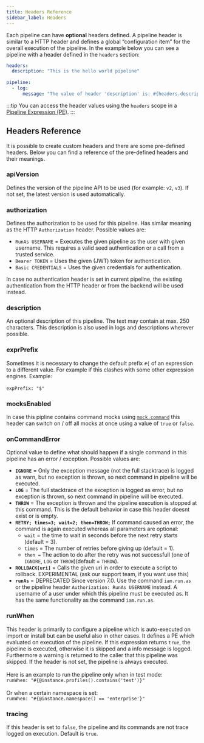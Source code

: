 ```yaml
---
title: Headers Reference
sidebar_label: Headers
---
```


Each pipeline can have **optional** headers defined. A pipeline header is similar to a HTTP header and defines a global “configuration item” for the overall execution of the pipeline. In the example below you can see a pipeline with a header defined in the `headers` section:

```yaml
headers:
  description: "This is the hello world pipeline"
  
pipeline:
  - log:
      message: "The value of header 'description' is: #{headers.description}"
```

:::tip
You can access the header values using the ``headers`` scope in a [Pipeline Expression (PE)](../guides/pel.md).
:::

## Headers Reference

It is possible to create custom headers and there are some pre-defined headers. Below you can find a reference of the pre-defined headers and their meanings.
### apiVersion

Defines the version of the pipeline API to be used (for example: `v2`, `v3`). If not set, the latest version is used automatically.                                                                                            
### authorization
Defines the authorization to be used for this pipeline. Has similar meaning as the HTTP `Authorization` header. Possible values are:

*   `RunAs USERNAME` = Executes the given pipeline as the user with given username. This requires a valid seed authentication or a call from a trusted service.
*   `Bearer TOKEN` = Uses the given (JWT) token for authentication.
*   `Basic CREDENTIALS` = Uses the given credentials for authentication.

In case no authentication header is set in current pipeline, the existing authentication from the HTTP header or from the backend will be used instead.                                                                                                  
### description
An optional description of this pipeline. The text may contain at max. 250 characters. This description is also used in logs and descriptions wherever possible.                                                                                                 
### exprPrefix
Sometimes it is necessary to change the default prefix `#{` of an expression to a different value. For example if this clashes with some other expression engines. Example:<br/><br/>`expPrefix: "$"` 
### mocksEnabled
In case this pipline contains command mocks using [``mock.command``](../api/commands#mockcommand) this header can switch on / off all mocks at once using a value of ``true`` or ``false``.                                                                                                     
### onCommandError
Optional value to define what should happen if a single command in this pipeline has an error / exception. Possible values are:
  * **`IGNORE`** = Only the exception message (not the full stacktrace) is logged as warn, but no exception is thrown, so next command in pipeline will be executed.
  * **`LOG`** = The full stacktrace of the exception is logged as error, but no exception is thrown, so next command in pipeline will be executed.
  * **`THROW`** = The exception is thrown and the pipeline execution is stopped at this command. This is the default behavior in case this header doesnt exist or is empty.
  * **`RETRY; times=3; wait=2; then=THROW;`** If command caused an error, the command is again executed whereas all parameters are optional:
    *   `wait` = the time to wait in seconds before the next retry starts (default = 3).
    *   `times` = The number of retries before giving up (default = 1).
    *   `then =` The action to do after the retry was not successfull (one of `IGNORE`, `LOG` or `THROW`)(default = `THROW`).
  *   **`ROLLBACK[uri]`** = Calls the given uri in order to execute a script to rollback. EXPERIMENTAL (ask our support team, if you want use this)
  *   **`runAs`** = DEPRECATED Since version 7.0. Use the command `iam.run.as` or the pipeline header `Authorization: RunAs USERNAME` instead. A username of a user under which this pipeline must be executed as. It has the same functionality as the command `iam.run.as`.                                                                                                      
### runWhen
This header is primarily to configure a pipeline which is auto-executed on import or install but can be useful also in other cases. It defines a PE which evaluated on execution of the pipeline. If this expression returns `true`, the pipeline is executed, otherwise it is skipped and a info message is logged. Furthermore a warning is returned to the caller that this pipeline was skipped. If the header is not set, the pipeline is always executed.<br/><br/>Here is an example to run the pipeline only when in test mode:  <br/>`runWhen: "#{@instance.profiles().contains('test')}"`<br/><br/>Or when a certain namespace is set:  <br/>`runWhen: "#{@instance.namespace() == 'enterprise'}"`                                                                  
### tracing
If this header is set to `false`, the pipeline and its commands are not trace logged on execution. Default is `true`.                                                                                                   


